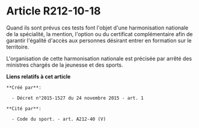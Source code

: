 # Article R212-10-18

Quand ils sont prévus ces tests font l'objet d'une harmonisation nationale de la spécialité, la mention, l'option ou du
certificat complémentaire afin de garantir l'égalité d'accès aux personnes désirant entrer en formation sur le territoire. 

L'organisation de cette harmonisation nationale est précisée par arrêté des ministres chargés de la jeunesse et des sports.

**Liens relatifs à cet article**

	**Créé par**:

	  - Décret n°2015-1527 du 24 novembre 2015 - art. 1

	**Cité par**:

	  - Code du sport. - art. A212-40 (V)
